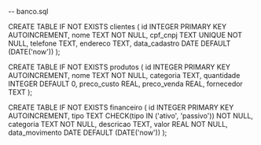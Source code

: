 -- banco.sql

CREATE TABLE IF NOT EXISTS clientes (
    id INTEGER PRIMARY KEY AUTOINCREMENT,
    nome TEXT NOT NULL,
    cpf_cnpj TEXT UNIQUE NOT NULL,
    telefone TEXT,
    endereco TEXT,
    data_cadastro DATE DEFAULT (DATE('now'))
);

CREATE TABLE IF NOT EXISTS produtos (
    id INTEGER PRIMARY KEY AUTOINCREMENT,
    nome TEXT NOT NULL,
    categoria TEXT,
    quantidade INTEGER DEFAULT 0,
    preco_custo REAL,
    preco_venda REAL,
    fornecedor TEXT
);

CREATE TABLE IF NOT EXISTS financeiro (
    id INTEGER PRIMARY KEY AUTOINCREMENT,
    tipo TEXT CHECK(tipo IN ('ativo', 'passivo')) NOT NULL,
    categoria TEXT NOT NULL,
    descricao TEXT,
    valor REAL NOT NULL,
    data_movimento DATE DEFAULT (DATE('now'))
);
